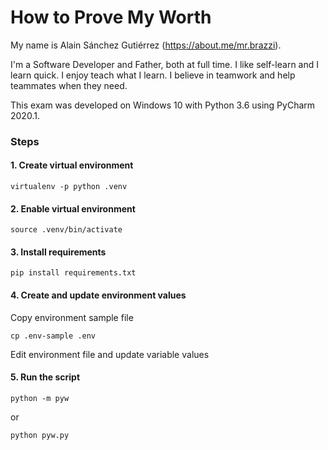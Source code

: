 # How to Prove My Worth
My name is Alain Sánchez Gutiérrez (https://about.me/mr.brazzi). 

I'm a Software Developer and Father, both at full time. I like self-learn and I learn quick. I enjoy teach what I learn. I believe in teamwork and help teammates when they need.

This exam was developed on Windows 10 with Python 3.6 using PyCharm 2020.1.

### Steps
#### 1. Create virtual environment
```shell script
virtualenv -p python .venv
```


#### 2. Enable virtual environment
```/bin/bash
source .venv/bin/activate
```


#### 3. Install requirements
```/bin/bash
pip install requirements.txt
```


#### 4. Create and update environment values
Copy environment sample file
```/bin/bash
cp .env-sample .env
```
Edit environment file and update variable values


#### 5. Run the script
```/bin/bash
python -m pyw
```
or
```/bin/bash
python pyw.py
```